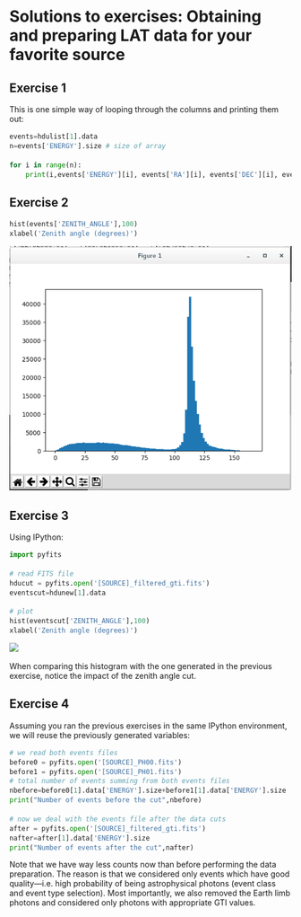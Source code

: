 Solutions to exercises: Obtaining and preparing LAT data for your favorite source
=====================================================

## Exercise 1

This is one simple way of looping through the columns and printing them out:

```python
events=hdulist[1].data
n=events['ENERGY'].size # size of array

for i in range(n):
	print(i,events['ENERGY'][i], events['RA'][i], events['DEC'][i], events['TIME'][i])
```

## Exercise 2

```python
hist(events['ZENITH_ANGLE'],100)
xlabel('Zenith angle (degrees)')
```

![](./figures/plot_zenith_angle.png)

## Exercise 3

Using IPython:

```python
import pyfits

# read FITS file
hducut = pyfits.open('[SOURCE]_filtered_gti.fits')
eventscut=hdunew[1].data

# plot
hist(eventscut['ZENITH_ANGLE'],100)
xlabel('Zenith angle (degrees)')
```

![](./figures/plot_zenith_angle_gtmktime.png)

When comparing this histogram with the one generated in the previous exercise, notice the impact of the zenith angle cut.

## Exercise 4

Assuming you ran the previous exercises in the same IPython environment, we will reuse the previously generated variables:

```python
# we read both events files
before0 = pyfits.open('[SOURCE]_PH00.fits')
before1 = pyfits.open('[SOURCE]_PH01.fits')
# total number of events summing from both events files
nbefore=before0[1].data['ENERGY'].size+before1[1].data['ENERGY'].size
print("Number of events before the cut",nbefore)

# now we deal with the events file after the data cuts
after = pyfits.open('[SOURCE]_filtered_gti.fits')
nafter=after[1].data['ENERGY'].size
print("Number of events after the cut",nafter)
```

Note that we have way less counts now than before performing the data preparation. The reason is that  we considered only events which have good quality—i.e. high probability of being astrophysical photons (event class and event type selection). Most importantly, we also removed the Earth limb photons and considered only photons with appropriate GTI values.